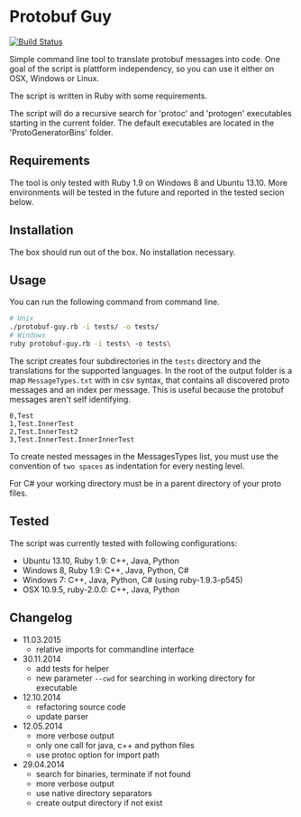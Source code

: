 Protobuf Guy
============

[![Build Status](https://travis-ci.org/i2e-haw-hamburg/protobuf-guy.svg?branch=master)](https://travis-ci.org/i2e-haw-hamburg/protobuf-guy)

Simple command line tool to translate protobuf messages into code. One goal of the script is plattform independency, so you can use it either on OSX, Windows or Linux. 

The script is written in Ruby with some requirements.

The script will do a recursive search for 'protoc' and 'protogen' executables starting in the current folder. The default executables are located in the 'ProtoGeneratorBins' folder.

## Requirements

The tool is only tested with Ruby 1.9 on Windows 8 and Ubuntu 13.10. More environments will be tested in the future and reported in the tested secion below.
 
## Installation

The box should run out of the box. No installation necessary.

## Usage

You can run the following command from command line.

```BASH
# Unix
./protobuf-guy.rb -i tests/ -o tests/
# Windows
ruby protobuf-guy.rb -i tests\ -o tests\
```

The script creates four subdirectories in the `tests` directory and the translations for the supported languages. In the root of the output folder is a map `MessageTypes.txt` with in csv syntax, that contains all discovered proto messages and an index per message. This is useful because the protobuf messages aren't self identifying.

```CSV
0,Test
1,Test.InnerTest
2,Test.InnerTest2
3,Test.InnerTest.InnerInnerTest
```

To create nested messages in the MessagesTypes list, you must use the convention of `two spaces` as indentation for every nesting level.

For C# your working directory must be in a parent directory of your proto files.

## Tested

The script was currently tested with following configurations:

 * Ubuntu 13.10, Ruby 1.9: C++, Java, Python
 * Windows 8, Ruby 1.9: C++, Java, Python, C#
 * Windows 7: C++, Java, Python, C# (using ruby-1.9.3-p545)
 * OSX 10.9.5, ruby-2.0.0: C++, Java, Python

## Changelog

 * 11.03.2015
     * relative imports for commandline interface
 * 30.11.2014
    * add tests for helper
    * new parameter `--cwd` for searching in working directory for executable
 * 12.10.2014
    * refactoring source code
    * update parser
 * 12.05.2014
 	* more verbose output
 	* only one call for java, c++ and python files
 	* use protoc option for import path
 * 29.04.2014
 	* search for binaries, terminate if not found
 	* more verbose output
 	* use native directory separators
 	* create output directory if not exist
